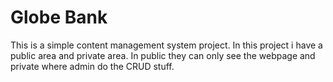 # Globe Bank
This is a simple content management system project. In this project i have a public area and private area. In public they can only see the webpage and private where admin do the CRUD stuff.
